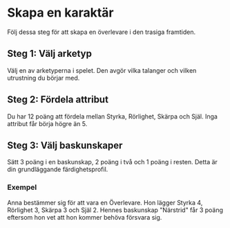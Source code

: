 # Skapa en karaktär

Följ dessa steg för att skapa en överlevare i den trasiga framtiden.

## Steg 1: Välj arketyp

Välj en av arketyperna i spelet. Den avgör vilka talanger och vilken utrustning du börjar med.

## Steg 2: Fördela attribut

Du har 12 poäng att fördela mellan Styrka, Rörlighet, Skärpa och Själ. Inga attribut får börja högre än 5.

## Steg 3: Välj baskunskaper

Sätt 3 poäng i en baskunskap, 2 poäng i två och 1 poäng i resten. Detta är din grundläggande färdighetsprofil.

### Exempel

Anna bestämmer sig för att vara en Överlevare. Hon lägger Styrka 4, Rörlighet 3, Skärpa 3 och Själ 2. Hennes baskunskap "Närstrid" får 3 poäng eftersom hon vet att hon kommer behöva försvara sig.
